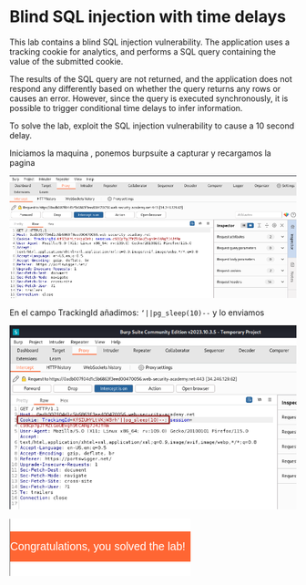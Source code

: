 # Blind SQL injection with time delays

This lab contains a blind SQL injection vulnerability. The application uses a tracking cookie for analytics, and performs a SQL query containing the value of the submitted cookie.

The results of the SQL query are not returned, and the application does not respond any differently based on whether the query returns any rows or causes an error. However, since the query is executed synchronously, it is possible to trigger conditional time delays to infer information.

To solve the lab, exploit the SQL injection vulnerability to cause a 10 second delay.

Iniciamos la maquina , ponemos burpsuite a capturar y recargamos la pagina

![image.png](image.png)

En el campo TrackingId añadimos: `‘||pg_sleep(10)--` y lo enviamos

![image.png](image%201.png)

![image.png](image%202.png)